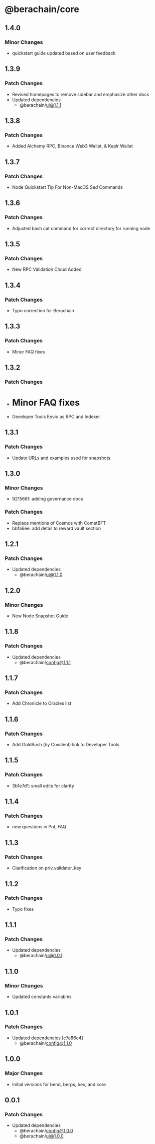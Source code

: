 # @berachain/core

## 1.4.0

### Minor Changes

- quickstart guide updated based on user feedback

## 1.3.9

### Patch Changes

- Revised homepages to remove sidebar and emphasize other docs
- Updated dependencies
  - @berachain/ui@1.1.1

## 1.3.8

### Patch Changes

- Added Alchemy RPC, Binance Web3 Wallet, & Keplr Wallet

## 1.3.7

### Patch Changes

- Node Quickstart Tip For Non-MacOS Sed Commands

## 1.3.6

### Patch Changes

- Adjusted bash cat command for correct directory for running node

## 1.3.5

### Patch Changes

- New RPC Validation Cloud Added

## 1.3.4

### Patch Changes

- Typo correction for Berachain

## 1.3.3

### Patch Changes

- Minor FAQ fixes

## 1.3.2

### Patch Changes

- # Minor FAQ fixes
- Developer Tools Envio as RPC and Indexer

## 1.3.1

### Patch Changes

- Update URLs and examples used for snapshots

## 1.3.0

### Minor Changes

- 921566f: adding governance docs

### Patch Changes

- Replace mentions of Cosmos with CometBFT
- bbfa6ee: add detail to reward vault section

## 1.2.1

### Patch Changes

- Updated dependencies
  - @berachain/ui@1.1.0

## 1.2.0

### Minor Changes

- New Node Snapshot Guide

## 1.1.8

### Patch Changes

- Updated dependencies
  - @berachain/config@1.1.1

## 1.1.7

### Patch Changes

- Add Chronicle to Oracles list

## 1.1.6

### Patch Changes

- Add GoldRush (by Covalent) link to Developer Tools

## 1.1.5

### Patch Changes

- 3b1e7d1: small edits for clarity

## 1.1.4

### Patch Changes

- new questions in PoL FAQ

## 1.1.3

### Patch Changes

- Clarification on priv_validator_key

## 1.1.2

### Patch Changes

- Typo fixes

## 1.1.1

### Patch Changes

- Updated dependencies
  - @berachain/ui@1.0.1

## 1.1.0

### Minor Changes

- Updated constants variables

## 1.0.1

### Patch Changes

- Updated dependencies [c7a86e4]
  - @berachain/config@1.1.0

## 1.0.0

### Major Changes

- Initial versions for bend, berps, bex, and core

## 0.0.1

### Patch Changes

- Updated dependencies
  - @berachain/config@1.0.0
  - @berachain/ui@1.0.0
